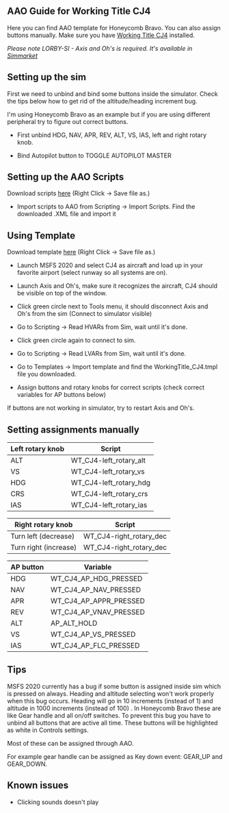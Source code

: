 ## AAO Guide for Working Title CJ4

Here you can find AAO template for Honeycomb Bravo. You can also assign buttons manually. Make sure you have [Working Title CJ4](https://github.com/Working-Title-MSFS-Mods/fspackages) installed.

*Please note LORBY-SI - Axis and Oh's is required. It's available in [Simmarket](https://secure.simmarket.com/lorby-si-axis-and-ohs-fsx-p3d-msfs.phtml)*



## Setting up the sim

First we need to unbind and bind some buttons inside the simulator. Check the tips below how to get rid of the altitude/heading increment bug.

I'm using Honeycomb Bravo as an example but if you are using different peripheral try to figure out correct buttons.

- First unbind HDG, NAV, APR, REV, ALT, VS, IAS, left and right rotary knob.

- Bind Autopilot button to TOGGLE AUTOPILOT MASTER



## Setting up the AAO Scripts

Download scripts [here](https://github.com/blindye/aao_guides/raw/main/wt_cj4/wt_cj4_scripts.xml) (Right Click -> Save file as.)

- Import scripts to AAO from Scripting -> Import Scripts. Find the downloaded .XML file and import it




## Using Template

Download template [here](https://github.com/blindye/aao_guides/raw/main/wt_cj4/WorkingTitle_CJ4.tmpl) (Right Click -> Save file as.)

- Launch MSFS 2020 and select CJ4 as aircraft and load up in your favorite airport (select runway so all systems are on).

- Launch Axis and Oh's, make sure it recognizes the aircraft, CJ4 should be visible on top of the window.

- Click green circle next to Tools menu, it should disconnect Axis and Oh's from the sim (Connect to simulator visible)

- Go to Scripting -> Read HVARs from Sim, wait until it's done.

- Click green circle again to connect to sim.

- Go to Scripting -> Read LVARs from Sim, wait until it's done.

- Go to Templates -> Import template and find the WorkingTitle_CJ4.tmpl file you downloaded.

- Assign buttons and rotary knobs for correct scripts (check correct variables for AP buttons below)

If buttons are not working in simulator, try to restart Axis and Oh's.



## Setting assignments manually

| Left rotary knob | Script                 |
| ---------------- | ---------------------- |
| ALT              | WT_CJ4-left_rotary_alt |
| VS               | WT_CJ4-left_rotary_vs  |
| HDG              | WT_CJ4-left_rotary_hdg |
| CRS              | WT_CJ4-left_rotary_crs |
| IAS              | WT_CJ4-left_rotary_ias |

| Right rotary knob     | Script                  |
| --------------------- | ----------------------- |
| Turn left (decrease)  | WT_CJ4-right_rotary_dec |
| Turn right (increase) | WT_CJ4-right_rotary_dec |

| AP button | Variable               |
| --------- | ---------------------- |
| HDG       | WT_CJ4_AP_HDG_PRESSED  |
| NAV       | WT_CJ4_AP_NAV_PRESSED  |
| APR       | WT_CJ4_AP_APPR_PRESSED |
| REV       | WT_CJ4_AP_VNAV_PRESSED |
| ALT       | AP_ALT_HOLD            |
| VS        | WT_CJ4_AP_VS_PRESSED   |
| IAS       | WT_CJ4_AP_FLC_PRESSED  |



## Tips

MSFS 2020 currently has a bug if some button is assigned inside sim which is pressed on always. Heading and altitude selecting won't work properly when this bug occurs. Heading will go in 10 increments (instead of 1) and altitude in 1000 increments (instead of 100) . In Honeycomb Bravo these are like Gear handle and all on/off switches. To prevent this bug you have to unbind all buttons that are active all time. These buttons will be highlighted as white in Controls settings. 

Most of these can be assigned through AAO.

For example gear handle can be assigned as Key down event: GEAR_UP and GEAR_DOWN.



## Known issues

- Clicking sounds doesn't play

